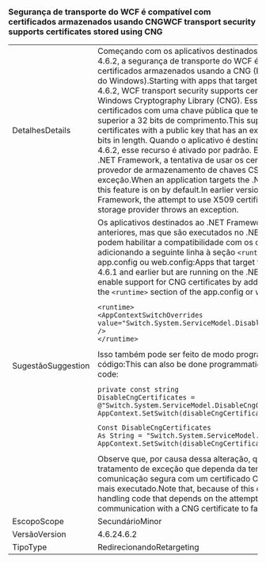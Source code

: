 ### <a name="wcf-transport-security-supports-certificates-stored-using-cng"></a><span data-ttu-id="70f65-101">Segurança de transporte do WCF é compatível com certificados armazenados usando CNG</span><span class="sxs-lookup"><span data-stu-id="70f65-101">WCF transport security supports certificates stored using CNG</span></span>

|   |   |
|---|---|
|<span data-ttu-id="70f65-102">Detalhes</span><span class="sxs-lookup"><span data-stu-id="70f65-102">Details</span></span>|<span data-ttu-id="70f65-103">Começando com os aplicativos destinados ao .NET Framework 4.6.2, a segurança de transporte do WCF é compatível com certificados armazenados usando a CNG (Biblioteca de Criptografia do Windows).</span><span class="sxs-lookup"><span data-stu-id="70f65-103">Starting with apps that target the .NET Framework 4.6.2, WCF transport security supports certificates stored using the Windows Cryptography Library (CNG).</span></span> <span data-ttu-id="70f65-104">Esse suporte é limitado a certificados com uma chave pública que tenha um expoente não superior a 32 bits de comprimento.</span><span class="sxs-lookup"><span data-stu-id="70f65-104">This support is limited to certificates with a public key that has an exponent no more than 32 bits in length.</span></span> <span data-ttu-id="70f65-105">Quando o aplicativo é destinado ao .NET Framework 4.6.2, esse recurso é ativado por padrão. Em versões anteriores do .NET Framework, a tentativa de usar os certificados X509 com um provedor de armazenamento de chaves CSG gera uma exceção.</span><span class="sxs-lookup"><span data-stu-id="70f65-105">When an application targets the .NET Framework 4.6.2, this feature is on by default.In earlier versions of the .NET Framework, the attempt to use X509 certificates with a CSG key storage provider throws an exception.</span></span>|
|<span data-ttu-id="70f65-106">Sugestão</span><span class="sxs-lookup"><span data-stu-id="70f65-106">Suggestion</span></span>|<span data-ttu-id="70f65-107">Os aplicativos destinados ao .NET Framework 4.6.1 e versões anteriores, mas que são executados no .NET Framework 4.6.2, podem habilitar a compatibilidade com os certificados CNG adicionando a seguinte linha à seção <code>&lt;runtime&gt;</code> do arquivo app.config ou web.config:</span><span class="sxs-lookup"><span data-stu-id="70f65-107">Apps that target the .NET Framework 4.6.1 and earlier but are running on the .NET Framework 4.6.2 can enable support for CNG certificates by adding the following line to the <code>&lt;runtime&gt;</code> section of the app.config or web.config file:</span></span><pre><code class="language-xml">&lt;runtime&gt;&#13;&#10;&lt;AppContextSwitchOverrides value=&quot;Switch.System.ServiceModel.DisableCngCertificates=false&quot; /&gt;&#13;&#10;&lt;/runtime&gt;&#13;&#10;</code></pre><span data-ttu-id="70f65-108">Isso também pode ser feito de modo programático com o seguinte código:</span><span class="sxs-lookup"><span data-stu-id="70f65-108">This can also be done programmatically with the following code:</span></span><pre><code class="language-cs">private const string DisableCngCertificates = @&quot;Switch.System.ServiceModel.DisableCngCertificate&quot;;&#13;&#10;AppContext.SetSwitch(disableCngCertificates, false);&#13;&#10;</code></pre><pre><code class="language-vb">Const DisableCngCertificates As String = &quot;Switch.System.ServiceModel.DisableCngCertificates&quot;&#13;&#10;AppContext.SetSwitch(disableCngCertificates, False)&#13;&#10;</code></pre><span data-ttu-id="70f65-109">Observe que, por causa dessa alteração, qualquer código de tratamento de exceção que dependa da tentativa de iniciar a comunicação segura com um certificado CNG para falhar não será mais executado.</span><span class="sxs-lookup"><span data-stu-id="70f65-109">Note that, because of this change, any exception handling code that depends on the attempt to initiate secure communication with a CNG certificate to fail will no longer execute.</span></span>|
|<span data-ttu-id="70f65-110">Escopo</span><span class="sxs-lookup"><span data-stu-id="70f65-110">Scope</span></span>|<span data-ttu-id="70f65-111">Secundário</span><span class="sxs-lookup"><span data-stu-id="70f65-111">Minor</span></span>|
|<span data-ttu-id="70f65-112">Versão</span><span class="sxs-lookup"><span data-stu-id="70f65-112">Version</span></span>|<span data-ttu-id="70f65-113">4.6.2</span><span class="sxs-lookup"><span data-stu-id="70f65-113">4.6.2</span></span>|
|<span data-ttu-id="70f65-114">Tipo</span><span class="sxs-lookup"><span data-stu-id="70f65-114">Type</span></span>|<span data-ttu-id="70f65-115">Redirecionando</span><span class="sxs-lookup"><span data-stu-id="70f65-115">Retargeting</span></span>|

